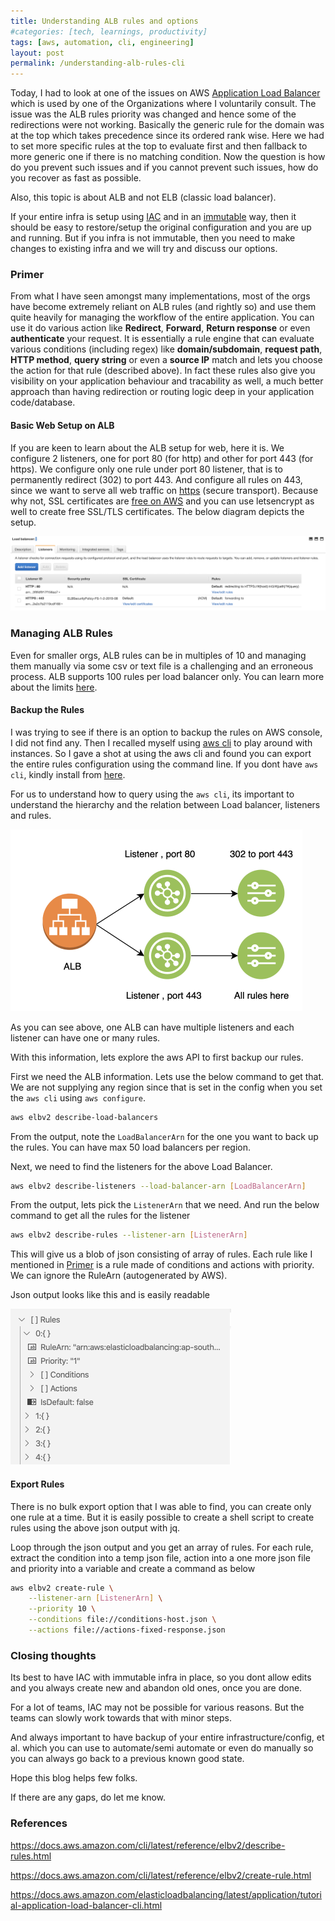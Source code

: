 ```yaml
---
title: Understanding ALB rules and options
#categories: [tech, learnings, productivity]
tags: [aws, automation, cli, engineering]
layout: post
permalink: /understanding-alb-rules-cli
---
```


Today, I had to look at one of the issues on AWS [Application Load Balancer](https://docs.aws.amazon.com/elasticloadbalancing/latest/application) which is used by one of the Organizations where I voluntarily consult. The issue was the ALB rules priority was changed and hence some of the redirections were not working. Basically the generic rule for the domain was at the top which takes precedence since its ordered rank wise. Here we had to set more specific rules at the top to evaluate first and then fallback to more generic one if there is no matching condition. Now the question is how do you prevent such issues and if you cannot prevent such issues, how do you recover as fast as possible. 

Also, this topic is about ALB and not ELB (classic load balancer).

If your entire infra is setup using [IAC](https://en.wikipedia.org/wiki/Infrastructure_as_Code) and in an [immutable](https://www.hashicorp.com/resources/what-is-mutable-vs-immutable-infrastructure/) way, then it should be easy to restore/setup the original configuration and you are up and running. But if you infra is not immutable, then you need to make changes to existing infra and we will try and discuss our options.



### Primer 

From what I have seen amongst many implementations, most of the orgs have become extremely reliant on ALB rules (and rightly so) and use them quite heavily for managing the workflow of the entire application. You can use it do various action like **Redirect**, **Forward**, **Return response** or even **authenticate** your request. It is essentially a rule engine that can evaluate various conditions (including regex) like **domain/subdomain**, **request path**, **HTTP method**, **query string** or even a **source IP**  match and lets you choose the action for that rule (described above). In fact these rules also give you visibility on your application behaviour and tracability as well, a much better approach than having redirection or routing logic deep in your application code/database.



#### Basic Web Setup on ALB

If you are keen to learn about the ALB setup for web, here it is. We configure 2 listeners, one for port 80 (for http) and other for port 443 (for https). We configure only one rule under port 80 listener, that is to permanently redirect (302) to port 443. And configure all rules on 443, since we want to serve all web traffic on [https](https://docs.aws.amazon.com/elasticloadbalancing/latest/application/load-balancer-limits.html) (secure transport). Because why not, SSL certificates are [free on AWS](https://aws.amazon.com/certificate-manager/pricing/) and you can use letsencrypt as well to create free SSL/TLS certificates. The below diagram depicts the setup.

![image-20200524134428844](assets/image-20200524134428844.png) 



### Managing ALB Rules

Even for smaller orgs, ALB rules can be in multiples of 10 and managing them manually via some csv or text file is a challenging and an erroneous process. ALB supports 100 rules per load balancer only. You can learn more about the limits [here](https://docs.aws.amazon.com/elasticloadbalancing/latest/application/load-balancer-limits.html).



#### Backup the Rules

I was trying to see if there is an option to backup the rules on AWS console, I did not find any. Then I recalled myself using [aws cli](https://aws.amazon.com/cli/) to play around with instances. So I gave a shot at using the aws cli and found you can export the entire rules configuration using the command line. If you dont have `aws cli`, kindly install from [here](https://docs.aws.amazon.com/cli/latest/userguide/install-cliv2.html).

For us to understand how to query using the `aws cli`, its important to understand the hierarchy and the relation between Load balancer, listeners and rules.



<img src="assets/image-20200524143629598.png" alt="image-20200524143629598" style="zoom:50%;" />

As you can see above, one ALB can have multiple listeners and each listener can have one or many rules.

With this information, lets explore the aws API to first backup our rules.

First we need the ALB information. Lets use the below command to get that. We are not supplying any region since that is set in the config when you set the `aws cli` using `aws configure`.

````bash
aws elbv2 describe-load-balancers
````

From the output, note the `LoadBalancerArn` for the one you want to back up the rules. You can have max 50 load balancers per region. 

Next, we need to find the listeners for the above Load Balancer.

```bash
aws elbv2 describe-listeners --load-balancer-arn [LoadBalancerArn]
```



From the output, lets pick the `ListenerArn` that we need. And run the below command to get all the rules for the listener

```bash
aws elbv2 describe-rules --listener-arn [ListenerArn]
```



This will give us a blob of json consisting of array of rules. Each rule like I mentioned in [Primer](#primer) is a rule made of conditions and actions with priority. We can ignore the RuleArn (autogenerated by AWS).

Json output looks like this and is easily readable

<img src="assets/image-20200524150651729.png" alt="image-20200524150651729" style="zoom:50%;" />

#### Export Rules

There is no bulk export option that I was able to find, you can create only one rule at a time. But it is easily possible to create a shell script to create rules using the above json output with jq.

Loop through the json output and you get an array of rules. For each rule, extract the condition into a temp json file, action into a one more json file and priority into a variable and create a command as below



```bash
aws elbv2 create-rule \
    --listener-arn [ListenerArn] \
    --priority 10 \
    --conditions file://conditions-host.json \
    --actions file://actions-fixed-response.json
```

 

### Closing thoughts

Its best to have IAC with immutable infra in place, so you dont allow edits and you always create new and abandon old ones, once you are done. 

For a lot of teams, IAC may not be possible for various reasons. But the teams can slowly work towards that with minor steps. 

And always important to have backup of your entire infrastructure/config, et al. which you can use to automate/semi automate or even do manually so you can always go back to a previous known good state.



Hope this blog helps few folks.

If there are any gaps, do let me know.

### References

https://docs.aws.amazon.com/cli/latest/reference/elbv2/describe-rules.html

https://docs.aws.amazon.com/cli/latest/reference/elbv2/create-rule.html

https://docs.aws.amazon.com/elasticloadbalancing/latest/application/tutorial-application-load-balancer-cli.html